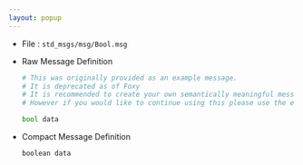 ```yaml
---
layout: popup
---
```


- File : `std_msgs/msg/Bool.msg`
- Raw Message Definition

  ```py
  # This was originally provided as an example message.
  # It is deprecated as of Foxy
  # It is recommended to create your own semantically meaningful message.
  # However if you would like to continue using this please use the equivalent in example_msgs.

  bool data
  ```

- Compact Message Definition

  ```c
  boolean data
  ```
